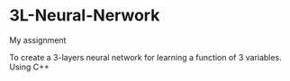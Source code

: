 # 3L-Neural-Nerwork
My assignment

To create a 3-layers neural network for learning a function of 3 variables.  
Using C++
